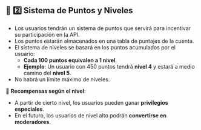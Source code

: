 
## 📌 **2️⃣ Sistema de Puntos y Niveles**

- Los usuarios tendrán un sistema de puntos que servirá para incentivar su participación en la API.
- Los puntos estarán almacenados en una tabla de puntajes de la cuenta.
- El sistema de niveles se basará en los puntos acumulados por el usuario:
  - **Cada 100 puntos equivalen a 1 nivel**.
  - **Ejemplo**: Un usuario con 450 puntos tendrá **nivel 4** y estará a medio camino del **nivel 5**.
- No habrá un límite máximo de niveles.

📌 **Recompensas según el nivel**:
- A partir de cierto nivel, los usuarios pueden ganar **privilegios especiales**.
- En el futuro, los usuarios de nivel alto podrán **convertirse en moderadores**.